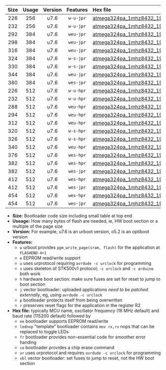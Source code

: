 |Size|Usage|Version|Features|Hex file|
|:-:|:-:|:-:|:-:|:--|
|226|256|u7.6|`w-u-jpr`|[atmega324pa_1mhz8432_19200bps_ur_vbl.hex](https://raw.githubusercontent.com/stefanrueger/urboot/main/atmega324pa_1mhz8432_19200bps_ur_vbl.hex)|
|232|256|u7.6|`w-u-jpr`|[atmega324pa_1mhz8432_19200bps_lednop_ur_vbl.hex](https://raw.githubusercontent.com/stefanrueger/urboot/main/atmega324pa_1mhz8432_19200bps_lednop_ur_vbl.hex)|
|292|384|u7.6|`weu-jpr`|[atmega324pa_1mhz8432_19200bps_ee_ur_vbl.hex](https://raw.githubusercontent.com/stefanrueger/urboot/main/atmega324pa_1mhz8432_19200bps_ee_ur_vbl.hex)|
|298|384|u7.6|`weu-jpr`|[atmega324pa_1mhz8432_19200bps_ee_lednop_ur_vbl.hex](https://raw.githubusercontent.com/stefanrueger/urboot/main/atmega324pa_1mhz8432_19200bps_ee_lednop_ur_vbl.hex)|
|316|384|u7.6|`weu-jpr`|[atmega324pa_1mhz8432_19200bps_ee_lednop_fr_ur_vbl.hex](https://raw.githubusercontent.com/stefanrueger/urboot/main/atmega324pa_1mhz8432_19200bps_ee_lednop_fr_ur_vbl.hex)|
|324|384|u7.6|`w-s-jpr`|[atmega324pa_1mhz8432_19200bps_vbl.hex](https://raw.githubusercontent.com/stefanrueger/urboot/main/atmega324pa_1mhz8432_19200bps_vbl.hex)|
|330|384|u7.6|`w-s-jpr`|[atmega324pa_1mhz8432_19200bps_lednop_vbl.hex](https://raw.githubusercontent.com/stefanrueger/urboot/main/atmega324pa_1mhz8432_19200bps_lednop_vbl.hex)|
|344|384|u7.6|`weu-jpr`|[atmega324pa_1mhz8432_19200bps_ee_lednop_fr_ce_ur_vbl.hex](https://raw.githubusercontent.com/stefanrueger/urboot/main/atmega324pa_1mhz8432_19200bps_ee_lednop_fr_ce_ur_vbl.hex)|
|380|384|u7.6|`wes-jpr`|[atmega324pa_1mhz8432_19200bps_ee_vbl.hex](https://raw.githubusercontent.com/stefanrueger/urboot/main/atmega324pa_1mhz8432_19200bps_ee_vbl.hex)|
|226|512|u7.6|`w-u-hpr`|[atmega324pa_1mhz8432_19200bps_ur.hex](https://raw.githubusercontent.com/stefanrueger/urboot/main/atmega324pa_1mhz8432_19200bps_ur.hex)|
|232|512|u7.6|`w-u-hpr`|[atmega324pa_1mhz8432_19200bps_lednop_ur.hex](https://raw.githubusercontent.com/stefanrueger/urboot/main/atmega324pa_1mhz8432_19200bps_lednop_ur.hex)|
|288|512|u7.6|`weu-hpr`|[atmega324pa_1mhz8432_19200bps_ee_ur.hex](https://raw.githubusercontent.com/stefanrueger/urboot/main/atmega324pa_1mhz8432_19200bps_ee_ur.hex)|
|294|512|u7.6|`weu-hpr`|[atmega324pa_1mhz8432_19200bps_ee_lednop_ur.hex](https://raw.githubusercontent.com/stefanrueger/urboot/main/atmega324pa_1mhz8432_19200bps_ee_lednop_ur.hex)|
|312|512|u7.6|`weu-hpr`|[atmega324pa_1mhz8432_19200bps_ee_lednop_fr_ur.hex](https://raw.githubusercontent.com/stefanrueger/urboot/main/atmega324pa_1mhz8432_19200bps_ee_lednop_fr_ur.hex)|
|320|512|u7.6|`w-s-hpr`|[atmega324pa_1mhz8432_19200bps.hex](https://raw.githubusercontent.com/stefanrueger/urboot/main/atmega324pa_1mhz8432_19200bps.hex)|
|326|512|u7.6|`w-s-hpr`|[atmega324pa_1mhz8432_19200bps_lednop.hex](https://raw.githubusercontent.com/stefanrueger/urboot/main/atmega324pa_1mhz8432_19200bps_lednop.hex)|
|340|512|u7.6|`weu-hpr`|[atmega324pa_1mhz8432_19200bps_ee_lednop_fr_ce_ur.hex](https://raw.githubusercontent.com/stefanrueger/urboot/main/atmega324pa_1mhz8432_19200bps_ee_lednop_fr_ce_ur.hex)|
|376|512|u7.6|`wes-hpr`|[atmega324pa_1mhz8432_19200bps_ee.hex](https://raw.githubusercontent.com/stefanrueger/urboot/main/atmega324pa_1mhz8432_19200bps_ee.hex)|
|382|512|u7.6|`wes-hpr`|[atmega324pa_1mhz8432_19200bps_ee_lednop.hex](https://raw.githubusercontent.com/stefanrueger/urboot/main/atmega324pa_1mhz8432_19200bps_ee_lednop.hex)|
|382|512|u7.6|`wes-jpr`|[atmega324pa_1mhz8432_19200bps_ee_lednop_vbl.hex](https://raw.githubusercontent.com/stefanrueger/urboot/main/atmega324pa_1mhz8432_19200bps_ee_lednop_vbl.hex)|
|412|512|u7.6|`wes-hpr`|[atmega324pa_1mhz8432_19200bps_ee_lednop_fr.hex](https://raw.githubusercontent.com/stefanrueger/urboot/main/atmega324pa_1mhz8432_19200bps_ee_lednop_fr.hex)|
|412|512|u7.6|`wes-jpr`|[atmega324pa_1mhz8432_19200bps_ee_lednop_fr_vbl.hex](https://raw.githubusercontent.com/stefanrueger/urboot/main/atmega324pa_1mhz8432_19200bps_ee_lednop_fr_vbl.hex)|
|454|512|u7.6|`wes-hpr`|[atmega324pa_1mhz8432_19200bps_ee_lednop_fr_ce.hex](https://raw.githubusercontent.com/stefanrueger/urboot/main/atmega324pa_1mhz8432_19200bps_ee_lednop_fr_ce.hex)|
|454|512|u7.6|`wes-jpr`|[atmega324pa_1mhz8432_19200bps_ee_lednop_fr_ce_vbl.hex](https://raw.githubusercontent.com/stefanrueger/urboot/main/atmega324pa_1mhz8432_19200bps_ee_lednop_fr_ce_vbl.hex)|

- **Size:** Bootloader code size including small table at top end
- **Useage:** How many bytes of flash are needed, ie, HW boot section or a multiple of the page size
- **Version:** For example, u7.6 is an urboot version, o5.2 is an optiboot version
- **Features:**
  + `w` urboot provides `pgm_write_page(sram, flash)` for the application at `FLASHEND-4+1`
  + `e` EEPROM read/write support
  + `u` uses urprotocol requiring `avrdude -c urclock` for programming
  + `s` uses skeleton of STK500v1 protocol; `-c urclock` and `-c arduino` both work
  + `h` hardware boot section: make sure fuses are set for reset to jump to boot section
  + `j` vector bootloader: uploaded applications *need to be patched externally*, eg, using `avrdude -c urclock`
  + `p` bootloader protects itself from being overwritten
  + `r` preserves reset flags for the application in the register R2
- **Hex file:** typically MCU name, oscillator frequency (16 MHz default) and baud rate (115200 default) followed by
  + `ee` bootloader supports EEPROM read/write
  + `lednop` "template" bootloader contains `mov rx,rx` nops that can be replaced to toggle LEDs
  + `fr` bootloader provides non-essential code for smoother error handing
  + `ce` bootloader provides a chip erase command
  + `ur` uses urprotocol and requires `avrdude -c urclock` for programming
  + `vbl` vector bootloader: set fuses to jump to reset, not the HW boot section
